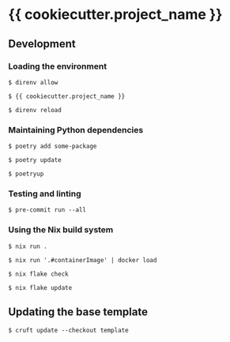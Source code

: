 # {{ cookiecutter.project_name }}

## Development

### Loading the environment

```shell
$ direnv allow
```

```shell
$ {{ cookiecutter.project_name }}
```

```shell
$ direnv reload
```

### Maintaining Python dependencies

```shell
$ poetry add some-package
```

```shell
$ poetry update
```

```shell
$ poetryup
```

### Testing and linting

```shell
$ pre-commit run --all
```

### Using the Nix build system

```shell
$ nix run .
```

```shell
$ nix run '.#containerImage' | docker load
```

```shell
$ nix flake check
```

```shell
$ nix flake update
```

## Updating the base template

```shell
$ cruft update --checkout template
```
